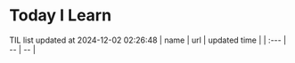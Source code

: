 # Today I Learn 
TIL list updated at 2024-12-02 02:26:48
| name | url | updated time |
| :--- | -- | -- |
